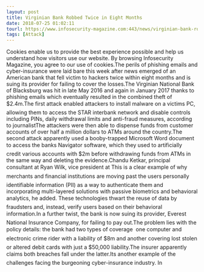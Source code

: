 ```yaml
---
layout: post
title: Virginian Bank Robbed Twice in Eight Months
date: 2018-07-25 01:02:11
tourl: https://www.infosecurity-magazine.com:443/news/virginian-bank-robbed-twice-in/
tags: [Attack]
---
```

Cookies enable us to provide the best experience possible and help us understand how visitors use our website. By browsing Infosecurity Magazine, you agree to our use of cookies.The perils of phishing emails and cyber-insurance were laid bare this week after news emerged of an American bank that fell victim to hackers twice within eight months and is suing its provider for failing to cover the losses.The Virginian National Bank of Blacksburg was hit in late May 2016 and again in January 2017 thanks to phishing emails which eventually resulted in the combined theft of $2.4m.The first attack enabled attackers to install malware on a victims PC, allowing them to access the STAR interbank network and disable controls including PINs, daily withdrawal limits and anti-fraud measures, according to journalistThe attackers were then able to dispense funds from customer accounts of over half a million dollars to ATMs around the country.The second attack apparently used a booby-trapped Microsoft Word document to access the banks Navigator software, which they used to artificially credit various accounts with $2m before withdrawing funds from ATMs in the same way and deleting the evidence.Chandu Ketkar, principal consultant at Ryan Wilk, vice president at This is a clear example of why merchants and financial institutions are moving past the users personally identifiable information (PII) as a way to authenticate them and incorporating multi-layered solutions with passive biometrics and behavioral analytics, he added. These technologies thwart the reuse of data by fraudsters and, instead, verify users based on their behavioral information.In a further twist, the bank is now suing its provider, Everest National Insurance Company, for failing to pay out.The problem lies with the policy details: the bank had two types of coverage  one computer and electronic crime rider with a liability of $8m and another covering lost stolen or altered debit cards with just a $50,000 liability.The insurer apparently claims both breaches fall under the latter.Its another example of the challenges facing the burgeoning cyber-insurance industry. In 